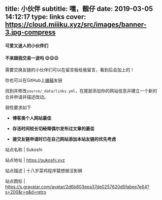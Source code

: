 title: 小伙伴
subtitle: 嘿，靓仔
date: 2019-03-05 14:12:17
type: links
cover: https://cloud.miiiku.xyz/src/images/banner-3.jpg-compress
---

#### 可爱又迷人的小伙伴们

#### 不来跟我交易一波吗 😉😉😉

需要交换友链的小伙伴们可以在留言板给我留言，看到后会加上的！

你也可以在GitHub上[编辑](https://github.com/miiiku/hexo-blog/blob/master/source/_data/links.yml)友链

找到并修改`source/_data/links.yml`，在尾部添加你的网站信息并建立一个新的合并申请并描述改动。

弱性要求如下

- **博客类个人网站最佳**

- **存活时间较长切~~经常~~偶尔发布过文章的最佳**

- **提交友链申请时已在自己网站添加本站友链的优先考虑**

站点名称 | Sukoshi 

站点地址 | https://sukoshi.xyz

站点描述 | 十八岁菜鸡程序猿想做涩影狮 

站点图标 | https://s.gravatar.com/avatar/2d6b803eea37de0257620d5fabee7e64?s=200&r=g&d=retro
